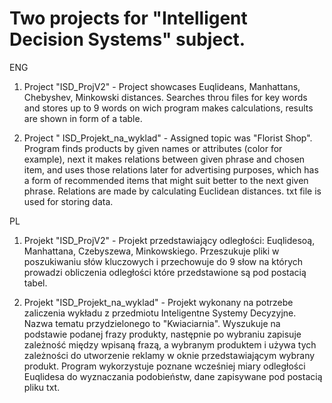# Two projects for "Intelligent Decision Systems" subject.

ENG<br>
1. Project "ISD_ProjV2" - Project showcases Euqlideans, Manhattans, Chebyshev, Minkowski distances. Searches throu files for key words and stores up to 9 words on wich program makes calculations, results are shown in form of a table.

2. Project " ISD_Projekt_na_wyklad" - Assigned topic was "Florist Shop". Program finds products by given names or attributes (color for example), next it makes relations between given phrase and chosen item, and uses those relations later for advertising purposes, which has a form of recommended items that might suit better to the next given phrase. Relations are made by calculating Euclidean distances. txt file is used for storing data.

PL <br>
 1. Projekt "ISD_ProjV2" - Projekt przedstawiający odległości: Euqlidesoą, Manhattana, Czebyszewa, Minkowskiego. Przeszukuje pliki w poszukiwaniu słów kluczowych i przechowuje do 9 słow na których prowadzi obliczenia odległości które przedstawione są pod postacią tabel.

 2. Projekt "ISD_Projekt_na_wyklad" - Projekt wykonany na potrzebe zaliczenia wykładu z przedmiotu Inteligentne Systemy Decyzyjne. Nazwa tematu przydzielonego to "Kwiaciarnia". Wyszukuje na podstawie podanej frazy produkty, następnie po wybraniu zapisuje zależność między wpisaną frazą, a wybranym produktem i używa tych zależności do utworzenie reklamy w oknie przedstawiającym wybrany produkt. Program wykorzystuje poznane wcześniej miary odległości Euqlidesa do wyznaczania podobieństw, dane zapisywane pod postacią pliku txt.
